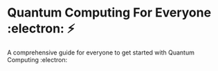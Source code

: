 # Quantum Computing For Everyone :electron: :zap:

A comprehensive guide for everyone to get started with Quantum Computing :electron:
